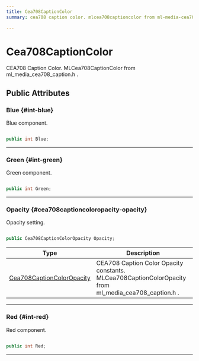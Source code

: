 ```yaml
---
title: Cea708CaptionColor
summary: cea708 caption color. mlcea708captioncolor from ml-media-cea708-caption.h. 

---
```


# Cea708CaptionColor




CEA708 Caption Color.  MLCea708CaptionColor  from  ml&#95;media&#95;cea708&#95;caption.h .   





## Public Attributes

### Blue {#int-blue}

Blue component. 

```csharp

public int Blue;

```






-----------

### Green {#int-green}

Green component. 

```csharp

public int Green;

```






-----------

### Opacity {#cea708captioncoloropacity-opacity}

Opacity setting. 

```csharp

public Cea708CaptionColorOpacity Opacity;

```

| Type | Description  | 
|--|--|
| [Cea708CaptionColorOpacity](/versioned_docs/version-02-Aug-2023/unity-api/api/UnityEngine.XR.MagicLeap/MLMedia/ParserCEA708/UnityEngine.XR.MagicLeap.MLMedia.ParserCEA708.md#int-cea708captioncoloropacity) | CEA708 Caption Color Opacity constants.  MLCea708CaptionColorOpacity  from  ml&#95;media&#95;cea708&#95;caption.h .  |





-----------

### Red {#int-red}

Red component. 

```csharp

public int Red;

```






-----------


